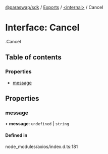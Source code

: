 [@paraswap/sdk](../README.md) / [Exports](../modules.md) / [<internal\>](../modules/internal_.md) / Cancel

# Interface: Cancel

[<internal>](../modules/internal_.md).Cancel

## Table of contents

### Properties

- [message](internal_.Cancel.md#message)

## Properties

### message

• **message**: `undefined` \| `string`

#### Defined in

node_modules/axios/index.d.ts:181
